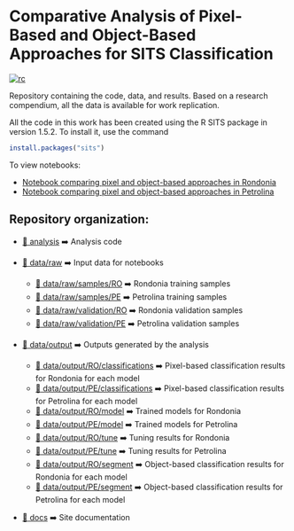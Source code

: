 # Comparative Analysis of Pixel-Based and Object-Based Approaches for SITS Classification
[![rc](https://img.shields.io/badge/research%20compendium-ready-brightgreen)](#)

Repository containing the code, data, and results. Based on a research compendium, all the data is available for work replication.

All the code in this work has been created using the R SITS package in version 1.5.2. To install it, use the command

```R
install.packages("sits")
```
To view notebooks:
  - [Notebook comparing pixel and object-based approaches in Rondonia](https://geo-dl.netlify.app/rondonia_experiment)
  - [Notebook comparing pixel and object-based approaches in Petrolina](https://geo-dl.netlify.app/petrolina_experiment)

## Repository organization:

-   [:file_folder: analysis](analysis) :arrow_right: Analysis code
   
-   [:file_folder: data/raw](data/raw) :arrow_right: Input data for notebooks
    -  [:file_folder: data/raw/samples/RO](data/raw/RO/samples) :arrow_right: Rondonia training samples
    -  [:file_folder: data/raw/samples/PE](data/raw/PE/samples) :arrow_right: Petrolina training samples
    -  [:file_folder: data/raw/validation/RO](data/raw/RO/validation) :arrow_right: Rondonia validation samples
    -  [:file_folder: data/raw/validation/PE](data/raw/PE/validation) :arrow_right: Petrolina validation samples

-   [:file_folder: data/output](data/output) :arrow_right: Outputs generated by the analysis
    -  [:file_folder: data/output/RO/classifications](data/output/RO/classifications) :arrow_right: Pixel-based classification results for Rondonia for each model
    -  [:file_folder: data/output/PE/classifications](data/output/PE/classifications) :arrow_right: Pixel-based classification results for Petrolina for each model
    -  [:file_folder: data/output/RO/model](data/output/RO/model) :arrow_right: Trained models for Rondonia
    -  [:file_folder: data/output/PE/model](data/output/PE/model) :arrow_right: Trained models for Petrolina
    -  [:file_folder: data/output/RO/tune](data/output/RO/tune) :arrow_right: Tuning results for Rondonia
    -  [:file_folder: data/output/PE/tune](data/output/PE/tune) :arrow_right: Tuning results for Petrolina
    -  [:file_folder: data/output/RO/segment](data/output/RO/segment) :arrow_right: Object-based classification results for Rondonia for each model
    -  [:file_folder: data/output/PE/segment](data/output/PE/segment) :arrow_right: Object-based classification results for Petrolina for each model

-   [:file_folder: docs](docs) :arrow_right: Site documentation

